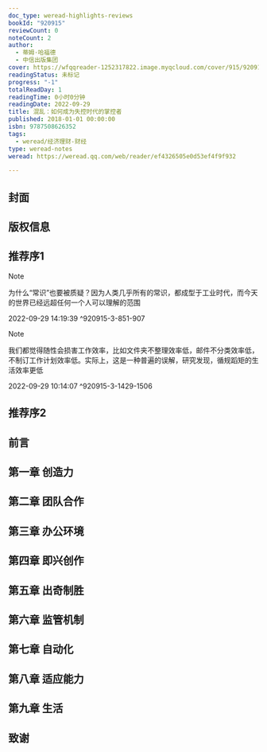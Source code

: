 ```yaml
---
doc_type: weread-highlights-reviews
bookId: "920915"
reviewCount: 0
noteCount: 2
author:
  - 蒂姆·哈福德
  - 中信出版集团
cover: https://wfqqreader-1252317822.image.myqcloud.com/cover/915/920915/t7_920915.jpg
readingStatus: 未标记
progress: "-1"
totalReadDay: 1
readingTime: 0小时0分钟
readingDate: 2022-09-29
title: 混乱：如何成为失控时代的掌控者
published: 2018-01-01 00:00:00
isbn: 9787508626352
tags:
  - weread/经济理财-财经
type: weread-notes
weread: https://weread.qq.com/web/reader/ef4326505e0d53ef4f9f932

---
```



## 封面

## 版权信息

## 推荐序1

> [!NOTE] 
> 为什么“常识”也要被质疑？因为人类几乎所有的常识，都成型于工业时代，而今天的世界已经远超任何一个人可以理解的范围
> 
> 2022-09-29 14:19:39 ^920915-3-851-907

> [!NOTE] 
> 我们都觉得随性会损害工作效率，比如文件夹不整理效率低，邮件不分类效率低，不制订工作计划效率低。实际上，这是一种普遍的误解，研究发现，循规蹈矩的生活效率更低
> 
> 2022-09-29 10:14:07 ^920915-3-1429-1506

## 推荐序2

## 前言

## 第一章 创造力

## 第二章 团队合作

## 第三章 办公环境

## 第四章 即兴创作

## 第五章 出奇制胜

## 第六章 监管机制

## 第七章 自动化

## 第八章 适应能力

## 第九章 生活

## 致谢


